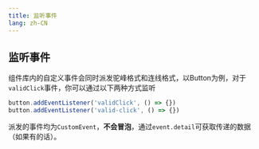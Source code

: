 ```yaml
---
title: 监听事件
lang: zh-CN
---
```


## 监听事件

组件库内的自定义事件会同时派发驼峰格式和连线格式，以Button为例，对于`validClick`事件，你可以通过以下两种方式监听

```js
button.addEventListener('validClick', () => {})
button.addEventListener('valid-click', () => {})
```

派发的事件均为`CustomEvent`，**不会冒泡**，通过`event.detail`可获取传递的数据（如果有的话）。